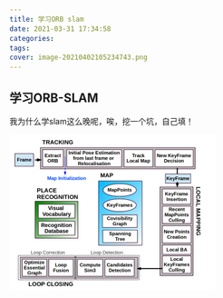 ```yaml
---
title: 学习ORB slam
date: 2021-03-31 17:34:58
categories:
tags:
cover: image-20210402105234743.png
---
```


## 学习ORB-SLAM

我为什么学slam这么晚呢，唉，挖一个坑，自己填！

![image-20210402105234743](orb-slam/image-20210402105234743.png)
